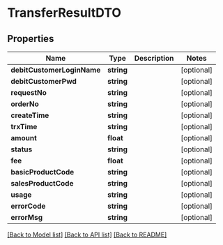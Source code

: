 # TransferResultDTO

## Properties
Name | Type | Description | Notes
------------ | ------------- | ------------- | -------------
**debitCustomerLoginName** | **string** |  | [optional] 
**debitCustomerPwd** | **string** |  | [optional] 
**requestNo** | **string** |  | [optional] 
**orderNo** | **string** |  | [optional] 
**createTime** | **string** |  | [optional] 
**trxTime** | **string** |  | [optional] 
**amount** | **float** |  | [optional] 
**status** | **string** |  | [optional] 
**fee** | **float** |  | [optional] 
**basicProductCode** | **string** |  | [optional] 
**salesProductCode** | **string** |  | [optional] 
**usage** | **string** |  | [optional] 
**errorCode** | **string** |  | [optional] 
**errorMsg** | **string** |  | [optional] 

[[Back to Model list]](../README.md#documentation-for-models) [[Back to API list]](../README.md#documentation-for-api-endpoints) [[Back to README]](../README.md)


